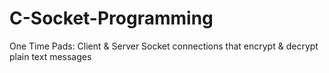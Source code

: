 # C-Socket-Programming
One Time Pads: Client &amp; Server Socket connections that encrypt &amp; decrypt plain text messages